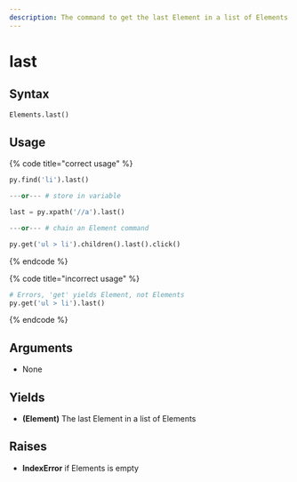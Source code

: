 ```yaml
---
description: The command to get the last Element in a list of Elements.
---
```


# last

## Syntax

```python
Elements.last()
```

## Usage

{% code title="correct usage" %}
```python
py.find('li').last()

---or--- # store in variable

last = py.xpath('//a').last()

---or--- # chain an Element command

py.get('ul > li').children().last().click()
```
{% endcode %}

{% code title="incorrect usage" %}
```python
# Errors, 'get' yields Element, not Elements
py.get('ul > li').last()
```
{% endcode %}

## Arguments

* None

## Yields

* **\(Element\)** The last Element in a list of Elements

## Raises

* **IndexError** if Elements is empty

